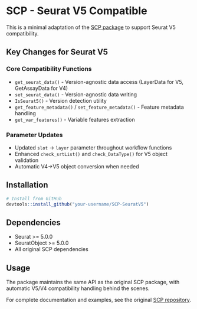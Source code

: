 # SCP - Seurat V5 Compatible

This is a minimal adaptation of the [SCP package](https://github.com/zhanghao-njmu/SCP) to support Seurat V5 compatibility.

## Key Changes for Seurat V5

### Core Compatibility Functions
- `get_seurat_data()` - Version-agnostic data access (LayerData for V5, GetAssayData for V4)  
- `set_seurat_data()` - Version-agnostic data writing
- `IsSeurat5()` - Version detection utility
- `get_feature_metadata()` / `set_feature_metadata()` - Feature metadata handling
- `get_var_features()` - Variable features extraction

### Parameter Updates
- Updated `slot` → `layer` parameter throughout workflow functions
- Enhanced `check_srtList()` and `check_DataType()` for V5 object validation
- Automatic V4→V5 object conversion when needed

## Installation

```r
# Install from GitHub
devtools::install_github("your-username/SCP-SeuratV5")
```

## Dependencies

- Seurat >= 5.0.0
- SeuratObject >= 5.0.0
- All original SCP dependencies

## Usage

The package maintains the same API as the original SCP package, with automatic V5/V4 compatibility handling behind the scenes.

For complete documentation and examples, see the original [SCP repository](https://github.com/zhanghao-njmu/SCP).